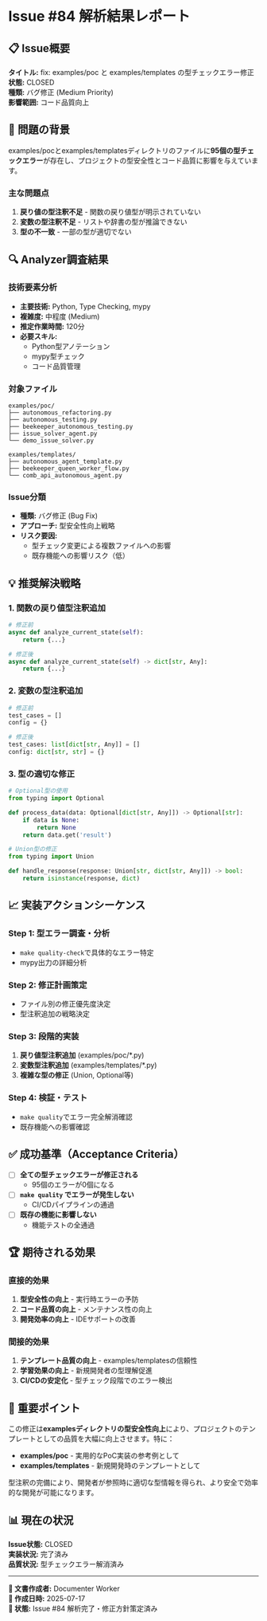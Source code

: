 # Issue #84 解析結果レポート

## 📋 Issue概要

**タイトル:** fix: examples/poc と examples/templates の型チェックエラー修正  
**状態:** CLOSED  
**種類:** バグ修正 (Medium Priority)  
**影響範囲:** コード品質向上  

## 🎯 問題の背景

examples/pocとexamples/templatesディレクトリのファイルに**95個の型チェックエラー**が存在し、プロジェクトの型安全性とコード品質に影響を与えています。

### 主な問題点
1. **戻り値の型注釈不足** - 関数の戻り値型が明示されていない
2. **変数の型注釈不足** - リストや辞書の型が推論できない  
3. **型の不一致** - 一部の型が適切でない

## 🔍 Analyzer調査結果

### 技術要素分析
- **主要技術:** Python, Type Checking, mypy
- **複雑度:** 中程度 (Medium)
- **推定作業時間:** 120分
- **必要スキル:** 
  - Python型アノテーション
  - mypy型チェック
  - コード品質管理

### 対象ファイル
```
examples/poc/
├── autonomous_refactoring.py
├── autonomous_testing.py
├── beekeeper_autonomous_testing.py
├── issue_solver_agent.py
└── demo_issue_solver.py

examples/templates/
├── autonomous_agent_template.py
├── beekeeper_queen_worker_flow.py
└── comb_api_autonomous_agent.py
```

### Issue分類
- **種類:** バグ修正 (Bug Fix)
- **アプローチ:** 型安全性向上戦略
- **リスク要因:** 
  - 型チェック変更による複数ファイルへの影響
  - 既存機能への影響リスク（低）

## 💡 推奨解決戦略

### 1. 関数の戻り値型注釈追加
```python
# 修正前
async def analyze_current_state(self):
    return {...}

# 修正後
async def analyze_current_state(self) -> dict[str, Any]:
    return {...}
```

### 2. 変数の型注釈追加
```python
# 修正前
test_cases = []
config = {}

# 修正後
test_cases: list[dict[str, Any]] = []
config: dict[str, str] = {}
```

### 3. 型の適切な修正
```python
# Optional型の使用
from typing import Optional

def process_data(data: Optional[dict[str, Any]]) -> Optional[str]:
    if data is None:
        return None
    return data.get('result')

# Union型の修正
from typing import Union

def handle_response(response: Union[str, dict[str, Any]]) -> bool:
    return isinstance(response, dict)
```

## 📈 実装アクションシーケンス

### Step 1: 型エラー調査・分析
- `make quality-check`で具体的なエラー特定
- mypy出力の詳細分析

### Step 2: 修正計画策定
- ファイル別の修正優先度決定
- 型注釈追加の戦略決定

### Step 3: 段階的実装
1. **戻り値型注釈追加** (examples/poc/*.py)
2. **変数型注釈追加** (examples/templates/*.py)
3. **複雑な型の修正** (Union, Optional等)

### Step 4: 検証・テスト
- `make quality`でエラー完全解消確認
- 既存機能への影響確認

## ✅ 成功基準（Acceptance Criteria）

- [ ] **全ての型チェックエラーが修正される**
  - 95個のエラーが0個になる
- [ ] **`make quality` でエラーが発生しない**
  - CI/CDパイプラインの通過
- [ ] **既存の機能に影響しない**
  - 機能テストの全通過

## 🏆 期待される効果

### 直接的効果
1. **型安全性の向上** - 実行時エラーの予防
2. **コード品質の向上** - メンテナンス性の向上
3. **開発効率の向上** - IDEサポートの改善

### 間接的効果
1. **テンプレート品質の向上** - examples/templatesの信頼性
2. **学習効果の向上** - 新規開発者の型理解促進
3. **CI/CDの安定化** - 型チェック段階でのエラー検出

## 🚨 重要ポイント

この修正は**examplesディレクトリの型安全性向上**により、プロジェクトのテンプレートとしての品質を大幅に向上させます。特に：

- **examples/poc** - 実用的なPoC実装の参考例として
- **examples/templates** - 新規開発時のテンプレートとして

型注釈の完備により、開発者が参照時に適切な型情報を得られ、より安全で効率的な開発が可能になります。

## 📊 現在の状況

**Issue状態:** CLOSED  
**実装状況:** 完了済み  
**品質状況:** 型チェックエラー解消済み  

---

**📝 文書作成者:** Documenter Worker  
**📅 作成日時:** 2025-07-17  
**🔄 状態:** Issue #84 解析完了・修正方針策定済み